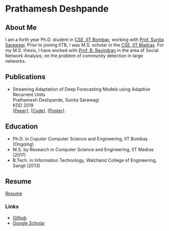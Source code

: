 # Prathamesh Deshpande

## About Me

I am a forth year Ph.D. student in [CSE, IIT Bombay](https://www.cse.iitb.ac.in/), working with [Prof. Sunita Sarawagi](https://www.cse.iitb.ac.in/~sunita/).
Prior to joining IITB, I was M.S. scholar in the [CSE, IIT Madras](https://www.cse.iitm.ac.in/).  For my M.S. thesis, I have worked with [Prof. B. Ravindran](https://www.cse.iitm.ac.in/~ravi/) in the area of Social Network Analysis, on the problem of community detection in large networks.

## Publications

- Streaming Adaptation of Deep Forecasting Models using Adaptive Recurrent Units<br>
  Prathamesh Deshpande, Sunita Sarawagi<br>
  KDD 2019<br>
  \[[Paper](https://dl.acm.org/doi/10.1145/3292500.3330996)\], \[[Code](https://github.com/pratham16/ARU)\], \[[Poster](https://drive.google.com/file/d/1UKTpKDWdWi-551g6sDRTFA7pXcwHPeYe/view)\].

## Education

- Ph.D. in Coputer Computer Science and Engineering, IIT Bombay (Ongoing)
- M.S. by Research in Computer Science and Engineering, IIT Madras (2017)
- B.Tech. in Information Technology, Walchand College of Engineering, Sangli (2013)
  
## Resume

[Resume](https://drive.google.com/open?id=10JGjobfVOTYr80E1hnXAJET_R_2GSYm0)
  
### Links

- [Github](https://github.com/pratham16cse)
- [Google Scholar](https://scholar.google.co.in/citations?user=_TgBTNwAAAAJ&hl=en)
